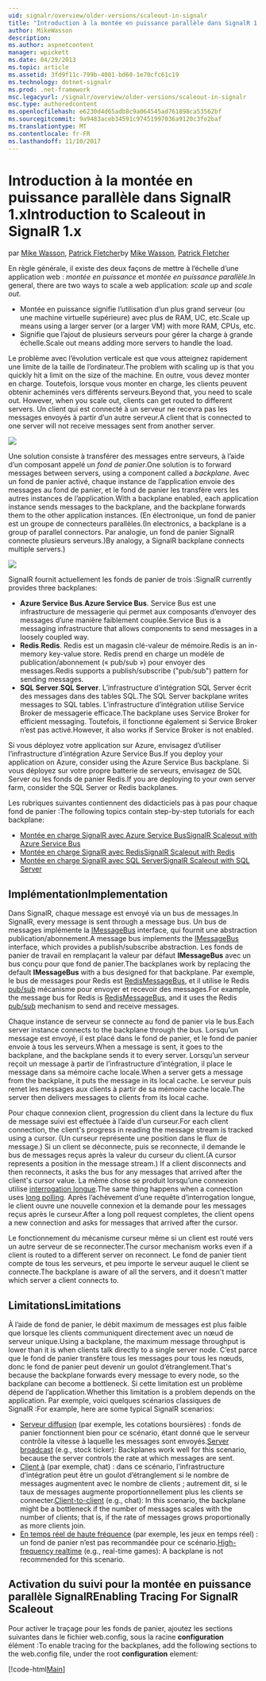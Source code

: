 ```yaml
---
uid: signalr/overview/older-versions/scaleout-in-signalr
title: "Introduction à la montée en puissance parallèle dans SignalR 1.x | Documents Microsoft"
author: MikeWasson
description: 
ms.author: aspnetcontent
manager: wpickett
ms.date: 04/29/2013
ms.topic: article
ms.assetid: 3fd9f11c-799b-4001-bd60-1e70cfc61c19
ms.technology: dotnet-signalr
ms.prod: .net-framework
msc.legacyurl: /signalr/overview/older-versions/scaleout-in-signalr
msc.type: authoredcontent
ms.openlocfilehash: e6230d4d65adb8c9a064545ad761898ca53562bf
ms.sourcegitcommit: 9a9483aceb34591c97451997036a9120c3fe2baf
ms.translationtype: MT
ms.contentlocale: fr-FR
ms.lasthandoff: 11/10/2017
---
```

<a name="introduction-to-scaleout-in-signalr-1x"></a><span data-ttu-id="0234c-102">Introduction à la montée en puissance parallèle dans SignalR 1.x</span><span class="sxs-lookup"><span data-stu-id="0234c-102">Introduction to Scaleout in SignalR 1.x</span></span>
====================
<span data-ttu-id="0234c-103">par [Mike Wasson](https://github.com/MikeWasson), [Patrick Fletcher](https://github.com/pfletcher)</span><span class="sxs-lookup"><span data-stu-id="0234c-103">by [Mike Wasson](https://github.com/MikeWasson), [Patrick Fletcher](https://github.com/pfletcher)</span></span>

<span data-ttu-id="0234c-104">En règle générale, il existe des deux façons de mettre à l’échelle d’une application web : *montée en puissance* et *montée en puissance parallèle*.</span><span class="sxs-lookup"><span data-stu-id="0234c-104">In general, there are two ways to scale a web application: *scale up* and *scale out*.</span></span>

- <span data-ttu-id="0234c-105">Montée en puissance signifie l’utilisation d’un plus grand serveur (ou une machine virtuelle supérieure) avec plus de RAM, UC, etc.</span><span class="sxs-lookup"><span data-stu-id="0234c-105">Scale up means using a larger server (or a larger VM) with more RAM, CPUs, etc.</span></span>
- <span data-ttu-id="0234c-106">Signifie que l’ajout de plusieurs serveurs pour gérer la charge à grande échelle.</span><span class="sxs-lookup"><span data-stu-id="0234c-106">Scale out means adding more servers to handle the load.</span></span>

<span data-ttu-id="0234c-107">Le problème avec l’évolution verticale est que vous atteignez rapidement une limite de la taille de l’ordinateur.</span><span class="sxs-lookup"><span data-stu-id="0234c-107">The problem with scaling up is that you quickly hit a limit on the size of the machine.</span></span> <span data-ttu-id="0234c-108">En outre, vous devez monter en charge. Toutefois, lorsque vous monter en charge, les clients peuvent obtenir acheminés vers différents serveurs.</span><span class="sxs-lookup"><span data-stu-id="0234c-108">Beyond that, you need to scale out. However, when you scale out, clients can get routed to different servers.</span></span> <span data-ttu-id="0234c-109">Un client qui est connecté à un serveur ne recevra pas les messages envoyés à partir d’un autre serveur.</span><span class="sxs-lookup"><span data-stu-id="0234c-109">A client that is connected to one server will not receive messages sent from another server.</span></span>

![](scaleout-in-signalr/_static/image1.png)

<span data-ttu-id="0234c-110">Une solution consiste à transférer des messages entre serveurs, à l’aide d’un composant appelé un *fond de panier*.</span><span class="sxs-lookup"><span data-stu-id="0234c-110">One solution is to forward messages between servers, using a component called a *backplane*.</span></span> <span data-ttu-id="0234c-111">Avec un fond de panier activé, chaque instance de l’application envoie des messages au fond de panier, et le fond de panier les transfère vers les autres instances de l’application.</span><span class="sxs-lookup"><span data-stu-id="0234c-111">With a backplane enabled, each application instance sends messages to the backplane, and the backplane forwards them to the other application instances.</span></span> <span data-ttu-id="0234c-112">(En électronique, un fond de panier est un groupe de connecteurs parallèles.</span><span class="sxs-lookup"><span data-stu-id="0234c-112">(In electronics, a backplane is a group of parallel connectors.</span></span> <span data-ttu-id="0234c-113">Par analogie, un fond de panier SignalR connecte plusieurs serveurs.)</span><span class="sxs-lookup"><span data-stu-id="0234c-113">By analogy, a SignalR backplane connects multiple servers.)</span></span>

![](scaleout-in-signalr/_static/image2.png)

<span data-ttu-id="0234c-114">SignalR fournit actuellement les fonds de panier de trois :</span><span class="sxs-lookup"><span data-stu-id="0234c-114">SignalR currently provides three backplanes:</span></span>

- <span data-ttu-id="0234c-115">**Azure Service Bus**.</span><span class="sxs-lookup"><span data-stu-id="0234c-115">**Azure Service Bus**.</span></span> <span data-ttu-id="0234c-116">Service Bus est une infrastructure de messagerie qui permet aux composants d’envoyer des messages d’une manière faiblement couplée.</span><span class="sxs-lookup"><span data-stu-id="0234c-116">Service Bus is a messaging infrastructure that allows components to send messages in a loosely coupled way.</span></span>
- <span data-ttu-id="0234c-117">**Redis**.</span><span class="sxs-lookup"><span data-stu-id="0234c-117">**Redis**.</span></span> <span data-ttu-id="0234c-118">Redis est un magasin clé-valeur de mémoire.</span><span class="sxs-lookup"><span data-stu-id="0234c-118">Redis is an in-memory key-value store.</span></span> <span data-ttu-id="0234c-119">Redis prend en charge un modèle de publication/abonnement (« pub/sub ») pour envoyer des messages.</span><span class="sxs-lookup"><span data-stu-id="0234c-119">Redis supports a publish/subscribe ("pub/sub") pattern for sending messages.</span></span>
- <span data-ttu-id="0234c-120">**SQL Server**.</span><span class="sxs-lookup"><span data-stu-id="0234c-120">**SQL Server**.</span></span> <span data-ttu-id="0234c-121">L’infrastructure d’intégration SQL Server écrit des messages dans des tables SQL.</span><span class="sxs-lookup"><span data-stu-id="0234c-121">The SQL Server backplane writes messages to SQL tables.</span></span> <span data-ttu-id="0234c-122">L’infrastructure d’intégration utilise Service Broker de messagerie efficace.</span><span class="sxs-lookup"><span data-stu-id="0234c-122">The backplane uses Service Broker for efficient messaging.</span></span> <span data-ttu-id="0234c-123">Toutefois, il fonctionne également si Service Broker n’est pas activé.</span><span class="sxs-lookup"><span data-stu-id="0234c-123">However, it also works if Service Broker is not enabled.</span></span>

<span data-ttu-id="0234c-124">Si vous déployez votre application sur Azure, envisagez d’utiliser l’infrastructure d’intégration Azure Service Bus.</span><span class="sxs-lookup"><span data-stu-id="0234c-124">If you deploy your application on Azure, consider using the Azure Service Bus backplane.</span></span> <span data-ttu-id="0234c-125">Si vous déployez sur votre propre batterie de serveurs, envisagez de SQL Server ou les fonds de panier Redis.</span><span class="sxs-lookup"><span data-stu-id="0234c-125">If you are deploying to your own server farm, consider the SQL Server or Redis backplanes.</span></span>

<span data-ttu-id="0234c-126">Les rubriques suivantes contiennent des didacticiels pas à pas pour chaque fond de panier :</span><span class="sxs-lookup"><span data-stu-id="0234c-126">The following topics contain step-by-step tutorials for each backplane:</span></span>

- [<span data-ttu-id="0234c-127">Montée en charge SignalR avec Azure Service Bus</span><span class="sxs-lookup"><span data-stu-id="0234c-127">SignalR Scaleout with Azure Service Bus</span></span>](scaleout-with-windows-azure-service-bus.md)
- [<span data-ttu-id="0234c-128">Montée en charge SignalR avec Redis</span><span class="sxs-lookup"><span data-stu-id="0234c-128">SignalR Scaleout with Redis</span></span>](scaleout-with-redis.md)
- [<span data-ttu-id="0234c-129">Montée en charge SignalR avec SQL Server</span><span class="sxs-lookup"><span data-stu-id="0234c-129">SignalR Scaleout with SQL Server</span></span>](scaleout-with-sql-server.md)

## <a name="implementation"></a><span data-ttu-id="0234c-130">Implémentation</span><span class="sxs-lookup"><span data-stu-id="0234c-130">Implementation</span></span>

<span data-ttu-id="0234c-131">Dans SignalR, chaque message est envoyé via un bus de messages.</span><span class="sxs-lookup"><span data-stu-id="0234c-131">In SignalR, every message is sent through a message bus.</span></span> <span data-ttu-id="0234c-132">Un bus de messages implémente la [IMessageBus](https://msdn.microsoft.com/en-us/library/microsoft.aspnet.signalr.messaging.imessagebus(v=vs.100).aspx) interface, qui fournit une abstraction publication/abonnement.</span><span class="sxs-lookup"><span data-stu-id="0234c-132">A message bus implements the [IMessageBus](https://msdn.microsoft.com/en-us/library/microsoft.aspnet.signalr.messaging.imessagebus(v=vs.100).aspx) interface, which provides a publish/subscribe abstraction.</span></span> <span data-ttu-id="0234c-133">Les fonds de panier de travail en remplaçant la valeur par défaut **IMessageBus** avec un bus conçu pour que fond de panier.</span><span class="sxs-lookup"><span data-stu-id="0234c-133">The backplanes work by replacing the default **IMessageBus** with a bus designed for that backplane.</span></span> <span data-ttu-id="0234c-134">Par exemple, le bus de messages pour Redis est [RedisMessageBus](https://msdn.microsoft.com/en-us/library/microsoft.aspnet.signalr.redis.redismessagebus(v=vs.100).aspx), et il utilise le Redis [pub/sub](http://redis.io/topics/pubsub) mécanisme pour envoyer et recevoir des messages.</span><span class="sxs-lookup"><span data-stu-id="0234c-134">For example, the message bus for Redis is [RedisMessageBus](https://msdn.microsoft.com/en-us/library/microsoft.aspnet.signalr.redis.redismessagebus(v=vs.100).aspx), and it uses the Redis [pub/sub](http://redis.io/topics/pubsub) mechanism to send and receive messages.</span></span>

<span data-ttu-id="0234c-135">Chaque instance de serveur se connecte au fond de panier via le bus.</span><span class="sxs-lookup"><span data-stu-id="0234c-135">Each server instance connects to the backplane through the bus.</span></span> <span data-ttu-id="0234c-136">Lorsqu’un message est envoyé, il est placé dans le fond de panier, et le fond de panier envoie à tous les serveurs.</span><span class="sxs-lookup"><span data-stu-id="0234c-136">When a message is sent, it goes to the backplane, and the backplane sends it to every server.</span></span> <span data-ttu-id="0234c-137">Lorsqu’un serveur reçoit un message à partir de l’infrastructure d’intégration, il place le message dans sa mémoire cache locale.</span><span class="sxs-lookup"><span data-stu-id="0234c-137">When a server gets a message from the backplane, it puts the message in its local cache.</span></span> <span data-ttu-id="0234c-138">Le serveur puis remet les messages aux clients à partir de sa mémoire cache locale.</span><span class="sxs-lookup"><span data-stu-id="0234c-138">The server then delivers messages to clients from its local cache.</span></span>

<span data-ttu-id="0234c-139">Pour chaque connexion client, progression du client dans la lecture du flux de message suivi est effectuée à l’aide d’un curseur.</span><span class="sxs-lookup"><span data-stu-id="0234c-139">For each client connection, the client's progress in reading the message stream is tracked using a cursor.</span></span> <span data-ttu-id="0234c-140">(Un curseur représente une position dans le flux de message.) Si un client se déconnecte, puis se reconnecte, il demande le bus de messages reçus après la valeur du curseur du client.</span><span class="sxs-lookup"><span data-stu-id="0234c-140">(A cursor represents a position in the message stream.) If a client disconnects and then reconnects, it asks the bus for any messages that arrived after the client's cursor value.</span></span> <span data-ttu-id="0234c-141">La même chose se produit lorsqu’une connexion utilise [interrogation longue](../getting-started/introduction-to-signalr.md#transports).</span><span class="sxs-lookup"><span data-stu-id="0234c-141">The same thing happens when a connection uses [long polling](../getting-started/introduction-to-signalr.md#transports).</span></span> <span data-ttu-id="0234c-142">Après l’achèvement d’une requête d’interrogation longue, le client ouvre une nouvelle connexion et la demande pour les messages reçus après le curseur.</span><span class="sxs-lookup"><span data-stu-id="0234c-142">After a long poll request completes, the client opens a new connection and asks for messages that arrived after the cursor.</span></span>

<span data-ttu-id="0234c-143">Le fonctionnement du mécanisme curseur même si un client est routé vers un autre serveur de se reconnecter.</span><span class="sxs-lookup"><span data-stu-id="0234c-143">The cursor mechanism works even if a client is routed to a different server on reconnect.</span></span> <span data-ttu-id="0234c-144">Le fond de panier tient compte de tous les serveurs, et peu importe le serveur auquel le client se connecte.</span><span class="sxs-lookup"><span data-stu-id="0234c-144">The backplane is aware of all the servers, and it doesn't matter which server a client connects to.</span></span>

## <a name="limitations"></a><span data-ttu-id="0234c-145">Limitations</span><span class="sxs-lookup"><span data-stu-id="0234c-145">Limitations</span></span>

<span data-ttu-id="0234c-146">À l’aide de fond de panier, le débit maximum de messages est plus faible que lorsque les clients communiquent directement avec un nœud de serveur unique.</span><span class="sxs-lookup"><span data-stu-id="0234c-146">Using a backplane, the maximum message throughput is lower than it is when clients talk directly to a single server node.</span></span> <span data-ttu-id="0234c-147">C’est parce que le fond de panier transfère tous les messages pour tous les nœuds, donc le fond de panier peut devenir un goulot d’étranglement.</span><span class="sxs-lookup"><span data-stu-id="0234c-147">That's because the backplane forwards every message to every node, so the backplane can become a bottleneck.</span></span> <span data-ttu-id="0234c-148">Si cette limitation est un problème dépend de l’application.</span><span class="sxs-lookup"><span data-stu-id="0234c-148">Whether this limitation is a problem depends on the application.</span></span> <span data-ttu-id="0234c-149">Par exemple, voici quelques scénarios classiques de SignalR :</span><span class="sxs-lookup"><span data-stu-id="0234c-149">For example, here are some typical SignalR scenarios:</span></span>

- <span data-ttu-id="0234c-150">[Serveur diffusion](tutorial-server-broadcast-with-aspnet-signalr.md) (par exemple, les cotations boursières) : fonds de panier fonctionnent bien pour ce scénario, étant donné que le serveur contrôle la vitesse à laquelle les messages sont envoyés.</span><span class="sxs-lookup"><span data-stu-id="0234c-150">[Server broadcast](tutorial-server-broadcast-with-aspnet-signalr.md) (e.g., stock ticker): Backplanes work well for this scenario, because the server controls the rate at which messages are sent.</span></span>
- <span data-ttu-id="0234c-151">[Client à](tutorial-getting-started-with-signalr.md) (par exemple, chat) : dans ce scénario, l’infrastructure d’intégration peut être un goulot d’étranglement si le nombre de messages augmentent avec le nombre de clients ; autrement dit, si le taux de messages augmente proportionnellement plus les clients se connecter.</span><span class="sxs-lookup"><span data-stu-id="0234c-151">[Client-to-client](tutorial-getting-started-with-signalr.md) (e.g., chat): In this scenario, the backplane might be a bottleneck if the number of messages scales with the number of clients; that is, if the rate of messages grows proportionally as more clients join.</span></span>
- <span data-ttu-id="0234c-152">[En temps réel de haute fréquence](tutorial-high-frequency-realtime-with-signalr.md) (par exemple, les jeux en temps réel) : un fond de panier n’est pas recommandée pour ce scénario.</span><span class="sxs-lookup"><span data-stu-id="0234c-152">[High-frequency realtime](tutorial-high-frequency-realtime-with-signalr.md) (e.g., real-time games): A backplane is not recommended for this scenario.</span></span>

## <a name="enabling-tracing-for-signalr-scaleout"></a><span data-ttu-id="0234c-153">Activation du suivi pour la montée en puissance parallèle SignalR</span><span class="sxs-lookup"><span data-stu-id="0234c-153">Enabling Tracing For SignalR Scaleout</span></span>

<span data-ttu-id="0234c-154">Pour activer le traçage pour les fonds de panier, ajoutez les sections suivantes dans le fichier web.config, sous la racine **configuration** élément :</span><span class="sxs-lookup"><span data-stu-id="0234c-154">To enable tracing for the backplanes, add the following sections to the web.config file, under the root **configuration** element:</span></span>

[!code-html[Main](scaleout-in-signalr/samples/sample1.html)]
